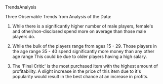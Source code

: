 TrendsAnalysis

Three Observable Trends from Analysis of the Data:

1. While there is a significantly higher number of male players, female's and other/non-disclosed spend more on average than those male players do.

2. While the bulk of the players range from ages 15 - 29. Those players in the age range 35 - 40 spend significantly more money than any other age range This could be due to older players having a high salary.

3. The 'Final Critic' is the most purchased item with the highest amount of profitability. A slight increase in the price of this item due to it's popularity would result in the best chance at an increase in profits.
